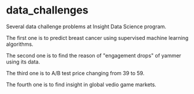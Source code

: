 # data_challenges

Several data challenge problems at Insight Data Science program.

The first one is to predict breast cancer using supervised machine learning algorithms. 

The second one is to find the reason of "engagement drops" of yammer using its data. 

The third one is to A/B test price changing from 39 to 59.

The fourth one is to find insight in global vedio game markets. 
